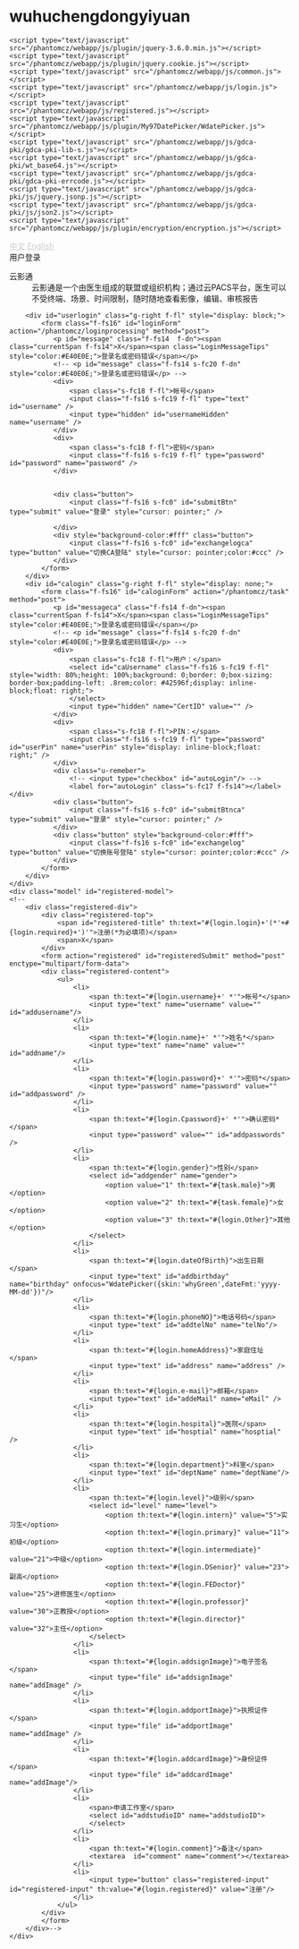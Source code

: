 # wuhuchengdongyiyuan
<!DOCTYPE HTML>

<html xmlns="http://www.w3.org/1999/xhtml" xmlns:sec="http://www.thymeleaf.org/thymeleaf-extras-springsecurity3">
<head>
	<meta charset="UTF-8" />
	<meta http-equiv="X-UA-Compatible" />
	<title>云影通 - 登录</title>
	<link type="text/css" rel="stylesheet" href="/phantomcz/webapp/css/base.css" />
	<link type="text/css" rel="stylesheet" href="/phantomcz/webapp/css/login.css" />
	<link type="text/css" rel="stylesheet" href="/phantomcz/webapp/css/page.css" />
	
	<script type="text/javascript" src="/phantomcz/webapp/js/plugin/jquery-3.6.0.min.js"></script>
	<script type="text/javascript" src="/phantomcz/webapp/js/plugin/jquery.cookie.js"></script>
	<script type="text/javascript" src="/phantomcz/webapp/js/common.js"></script>
	<script type="text/javascript" src="/phantomcz/webapp/js/login.js"></script>
	<script type="text/javascript" src="/phantomcz/webapp/js/registered.js"></script>
	<script type="text/javascript" src="/phantomcz/webapp/js/plugin/My97DatePicker/WdatePicker.js"></script>
	<script type="text/javascript" src="/phantomcz/webapp/js/gdca-pki/gdca-pki-lib-s.js"></script>
	<script type="text/javascript" src="/phantomcz/webapp/js/gdca-pki/wt_base64.js"></script>
	<script type="text/javascript" src="/phantomcz/webapp/js/gdca-pki/gdca-pki-errcode.js"></script>
	<script type="text/javascript" src="/phantomcz/webapp/js/gdca-pki/js/jquery.jsonp.js"></script>
	<script type="text/javascript" src="/phantomcz/webapp/js/gdca-pki/js/json2.js"></script>
	<script type="text/javascript" src="/phantomcz/webapp/js/plugin/encryption/encryption.js"></script>
</head>
<body>

<div class="g-wrap s-bgImage1 f-pr">
	<a style="color: #ccc;" href="login?lang=zh">中文</a>
    <a style="color: #ccc;" href="login?lang=en">English</a>
    <div class="g-bd s-bgBd f-pa">
        <div class="u-nav s-fc13 f-fs16" id="loginCE">用户登录</div>
        <div class="g-left f-fl">
            <dl>
               <dt class="f-fs24 s-fc15">云影通</dt>
               <dd class="f-fs14 s-fc14">云影通是一个由医生组成的联盟或组织机构；通过云PACS平台，医生可以不受终端、场景、时间限制，随时随地查看影像，编辑、审核报告</dd>
            </dl>
            <!-- <a class="f-db s-fc16 f-fs16" id="registered" th:text="#{login.registered}">注册</a> -->
        </div>
        <div class="oneLine  f-fl"></div>
        
        <div id="userlogin" class="g-right f-fl" style="display: block;">
            <form class="f-fs16" id="loginForm" action="/phantomcz/loginprocessing" method="post">
               <p id="message" class="f-fs14  f-dn"><span class="currentSpan f-fs14">X</span><span class="LoginMessageTips" style="color:#E40E0E;">登录名或密码错误</span></p>
               <!-- <p id="message" class="f-fs14 s-fc20 f-dn" style="color:#E40E0E;">登录名或密码错误</p> -->
               <div>
                   <span class="s-fc18 f-fl">帐号</span>
                   <input class="f-fs16 s-fc19 f-fl" type="text" id="username" />
                   <input type="hidden" id="usernameHidden" name="username" />
               </div>
               <div>
                   <span class="s-fc18 f-fl">密码</span>
                   <input class="f-fs16 s-fc19 f-fl" type="password" id="password" name="password" />
               </div>
               
               
               <div class="button">
                   <input class="f-fs16 s-fc0" id="submitBtn" type="submit" value="登录" style="cursor: pointer;" />

               </div>
               <div style="background-color:#fff" class="button">
               	   <input class="f-fs16 s-fc0" id="exchangelogca" type="button" value="切换CA登陆" style="cursor: pointer;color:#ccc" />
               </div>
            </form>
        </div>
        <div id="calogin" class="g-right f-fl" style="display: none;">
            <form class="f-fs16" id="caloginForm" action="/phantomcz/task" method="post">
               <p id="messageca" class="f-fs14 f-dn"><span class="currentSpan f-fs14">X</span><span class="LoginMessageTips" style="color:#E40E0E;">登录名或密码错误</span></p>
               <!-- <p id="message" class="f-fs14 s-fc20 f-dn" style="color:#E40E0E;">登录名或密码错误</p> -->
               <div>
                   <span class="s-fc18 f-fl">用户：</span>
                   <select id="caUsername" class="f-fs16 s-fc19 f-fl" style="width: 80%;height: 100%;background: 0;border: 0;box-sizing: border-box;padding-left: .8rem;color: #42596f;display: inline-block;float: right;">
                   </select>
                   <input type="hidden" name="CertID" value="" />
               </div>
               <div>
                   <span class="s-fc18 f-fl">PIN：</span>
                   <input class="f-fs16 s-fc19 f-fl" type="password" id="userPin" name="userPin" style="display: inline-block;float: right;" />
               </div>
               <div class="u-remeber">
                   <!-- <input type="checkbox" id="autoLogin"/> -->
                   <label for="autoLogin" class="s-fc17 f-fs14"></label></div>
               <div class="button">
                   <input class="f-fs16 s-fc0" id="submitBtnca" type="submit" value="登录" style="cursor: pointer;" />
               </div>
               <div class="button" style="background-color:#fff">
                   <input class="f-fs16 s-fc0" id="exchangelog" type="button" value="切换账号登陆" style="cursor: pointer;color:#ccc" />
               </div>
            </form>
        </div>
    </div>
    <div class="model" id="registered-model">
    <!-- 
    	<div class="registered-div">
    		<div class="registered-top">
    			<span id="registered-title" th:text="#{login.login}+'(*'+#{login.required}+')'">注册(*为必填项)</span>
	            <span>X</span>
    		</div>
    		<form action="registered" id="registeredSubmit" method="post" enctype="multipart/form-data">
    		<div class="registered-content">
    			<ul>
    				<li>
    					<span th:text="#{login.username}+' *'">帐号*</span>
    					<input type="text" name="username" value="" id="addusername"/>
    				</li>
    				<li>
    					<span th:text="#{login.name}+' *'">姓名*</span>
    					<input type="text" name="name" value="" id="addname"/>
    				</li>
    				<li>
    					<span th:text="#{login.password}+' *'">密码*</span>
    					<input type="password" name="password" value="" id="addpassword" />
    				</li>
    				<li>
    					<span th:text="#{login.Cpassword}+' *'">确认密码*</span>
    					<input type="password" value="" id="addpasswords" />
    				</li>
    				<li>
    					<span th:text="#{login.gender}">性别</span>
    					<select id="addgender" name="gender">
    						<option value="1" th:text="#{task.male}">男</option>
    						<option value="2" th:text="#{task.female}">女</option>
    						<option value="3" th:text="#{login.Other}">其他</option>
    					</select>
    				</li>
    				<li>
    					<span th:text="#{login.dateOfBirth}">出生日期</span>
    					<input type="text" id="addbirthday" name="birthday" onfocus="WdatePicker({skin:'whyGreen',dateFmt:'yyyy-MM-dd'})"/>
    				</li>
    				<li>
    					<span th:text="#{login.phoneNO}">电话号码</span>
    					<input type="text" id="addtelNo" name="telNo"/>
    				</li>
    				<li>
    					<span th:text="#{login.homeAddress}">家庭住址</span>
    					<input type="text" id="address" name="address" />
    				</li>
    				<li>
    					<span th:text="#{login.e-mail}">邮箱</span>
    					<input type="text" id="addeMail" name="eMail" />
    				</li>
    				<li>
    					<span th:text="#{login.hospital}">医院</span>
    					<input type="text" id="hosptial" name="hosptial" />
    				</li>
    				<li>
    					<span th:text="#{login.department}">科室</span>
    					<input type="text" id="deptName" name="deptName"/>
    				</li>
    				<li>
    					<span th:text="#{login.level}">级别</span>
    					<select id="level" name="level">
    						<option th:text="#{login.intern}" value="5">实习生</option>
    						<option th:text="#{login.primary}" value="11">初级</option>
    						<option th:text="#{login.intermediate}" value="21">中级</option>
    						<option th:text="#{login.DSenior}" value="23">副高</option>
    						<option th:text="#{login.FEDoctor}" value="25">进修医生</option>
    						<option th:text="#{login.professor}" value="30">正教授</option>
    						<option th:text="#{login.director}" value="32">主任</option>
    					</select>
    				</li>
    				<li>
    					<span th:text="#{login.addsignImage}">电子签名</span>
    					<input type="file" id="addsignImage" name="addImage" />
    				</li>
    				<li>
    					<span th:text="#{login.addportImage}">执照证件</span>
    					<input type="file" id="addportImage" name="addImage" />
    				</li>
    				<li>
    					<span th:text="#{login.addcardImage}">身份证件</span>
    					<input type="file" id="addcardImage" name="addImage"/>
    				</li>
    				<li>
    					<span>申请工作室</span>
    					<select id="addstudioID" name="addstudioID">
    					</select>
    				</li>
    				<li>
    					<span th:text="#{login.comment}">备注</span>
    					<textarea  id="comment" name="comment"></textarea>
    				</li>
    				<li>
    					<input type="button" class="registered-input" id="registered-input" th:value="#{login.registered}" value="注册"/>
    				</li>
    			</ul>
    		</div>
    		</form>
    	</div>-->
    </div>
</div>
</body>
<script>
  /*<![CDATA[*/
        var phoneVF = '0';
  /*]]>*/
</script>
</html>

